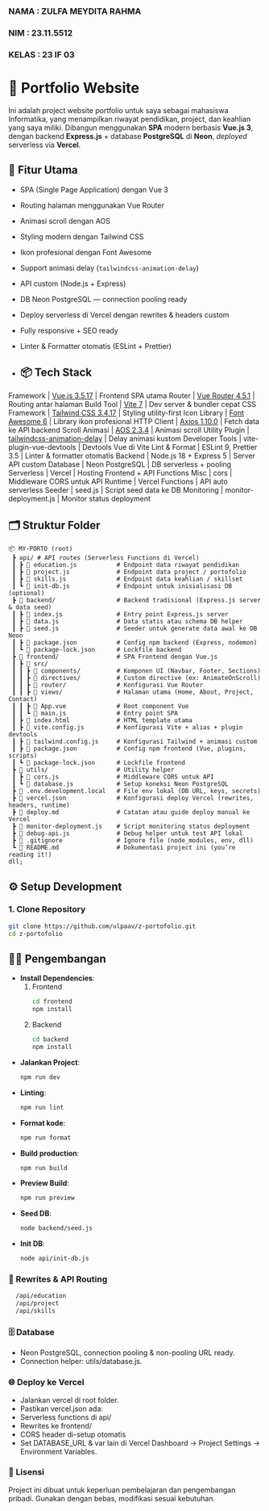 ### NAMA : ZULFA MEYDITA RAHMA
### NIM : 23.11.5512
### KELAS : 23 IF 03


# 🎨 Portfolio Website

Ini adalah project website portfolio untuk saya sebagai mahasiswa Informatika, yang menampilkan riwayat pendidikan, project, dan keahlian yang saya miliki. 
Dibangun menggunakan **SPA** modern berbasis **Vue.js 3**, dengan backend **Express.js** + database **PostgreSQL** di **Neon**, *deployed* serverless via **Vercel**.


## 🚀 Fitur Utama

- SPA (Single Page Application) dengan Vue 3
- Routing halaman menggunakan Vue Router
- Animasi scroll dengan AOS
- Styling modern dengan Tailwind CSS
- Ikon profesional dengan Font Awesome
- Support animasi delay (`tailwindcss-animation-delay`)
- API custom (Node.js + Express)  
- DB Neon PostgreSQL — connection pooling ready  
- Deploy serverless di Vercel dengan rewrites & headers custom  
- Fully responsive + SEO ready
- Linter & Formatter otomatis (ESLint + Prettier)


- ## 📦 Tech Stack

Framework       | [Vue.js 3.5.17](https://vuejs.org/)                                                     | Frontend SPA utama
Router          | [Vue Router 4.5.1](https://router.vuejs.org/)                                           | Routing antar halaman
Build Tool      | [Vite 7](https://vitejs.dev/)                                                           | Dev server & bundler cepat
CSS Framework   | [Tailwind CSS 3.4.17](https://tailwindcss.com/)                                         | Styling utility-first
Icon Library    | [Font Awesome 6](https://fontawesome.com/)                                              | Library ikon profesional
HTTP Client     | [Axios 1.10.0](https://axios-http.com/)                                                 | Fetch data ke API backend
Scroll Animasi  | [AOS 2.3.4](https://michalsnik.github.io/aos/)                                          | Animasi scroll
Utility Plugin  | [tailwindcss-animation-delay](https://github.com/jenselme/tailwindcss-animation-delay)  | Delay animasi kustom
Developer Tools | vite-plugin-vue-devtools                                                                | Devtools Vue di Vite
Lint & Format	  | ESLint 9, Prettier 3.5	                                                                | Linter & formatter otomatis
Backend	        | Node.js 18 + Express 5	                                                                | Server API custom
Database	      | Neon PostgreSQL	                                                                        | DB serverless + pooling
Serverless	    | Vercel	                                                                                | Hosting Frontend + API Functions
Misc	          | cors	                                                                                  | Middleware CORS untuk API
Runtime	        | Vercel Functions	                                                                      | API auto serverless
Seeder	        | seed.js	                                                                                | Script seed data ke DB
Monitoring	    | monitor-deployment.js	                                                                  | Monitor status deployment


## 🗂️ Struktur Folder

```
📦 MY-PORTO (root)
 ┣ api/ # API routes (Serverless Functions di Vercel)
 ┃ ┣ 📜 education.js           # Endpoint data riwayat pendidikan
 ┃ ┣ 📜 project.js             # Endpoint data project / portofolio
 ┃ ┣ 📜 skills.js              # Endpoint data keahlian / skillset
 ┃ ┗ 📜 init-db.js             # Endpoint untuk inisialisasi DB (optional)
 ┣ 📂 backend/                 # Backend tradisional (Express.js server & data seed)
 ┃ ┣ 📜 index.js               # Entry point Express.js server
 ┃ ┣ 📜 data.js                # Data statis atau schema DB helper
 ┃ ┣ 📜 seed.js                # Seeder untuk generate data awal ke DB Neon
 ┃ ┣ 📜 package.json           # Config npm backend (Express, nodemon)
 ┃ ┗ 📜 package-lock.json      # Lockfile backend
 ┣ 📂 frontend/                # SPA Frontend dengan Vue.js
 ┃ ┣ 📂 src/
 ┃ ┃ ┣ 📂 components/          # Komponen UI (Navbar, Footer, Sections)
 ┃ ┃ ┣ 📂 directives/          # Custom directive (ex: AnimateOnScroll)
 ┃ ┃ ┣ 📂 router/              # Konfigurasi Vue Router
 ┃ ┃ ┣ 📂 views/               # Halaman utama (Home, About, Project, Contact)
 ┃ ┃ ┣ 📜 App.vue              # Root component Vue
 ┃ ┃ ┗ 📜 main.js              # Entry point SPA
 ┃ ┣ 📜 index.html             # HTML template utama
 ┃ ┣ 📜 vite.config.js         # Konfigurasi Vite + alias + plugin devtools
 ┃ ┣ 📜 tailwind.config.js     # Konfigurasi Tailwind + animasi custom
 ┃ ┣ 📜 package.json           # Config npm frontend (Vue, plugins, scripts)
 ┃ ┗ 📜 package-lock.json      # Lockfile frontend
 ┣ 📂 utils/                   # Utility helper
 ┃ ┣ 📜 cors.js                # Middleware CORS untuk API
 ┃ ┗ 📜 database.js            # Setup koneksi Neon PostgreSQL
 ┣ 📜 .env.development.local   # File env lokal (DB URL, keys, secrets)
 ┣ 📜 vercel.json              # Konfigurasi deploy Vercel (rewrites, headers, runtime)
 ┣ 📜 deploy.md                # Catatan atau guide deploy manual ke Vercel
 ┣ 📜 monitor-deployment.js    # Script monitoring status deployment
 ┣ 📜 debug-api.js             # Debug helper untuk test API lokal
 ┣ 📜 .gitignore               # Ignore file (node_modules, env, dll)
 ┗ 📜 README.md                # Dokumentasi project ini (you’re reading it!)
dll;
```


## ⚙️ Setup Development

### 1. Clone Repository
```bash
git clone https://github.com/ulpaav/z-portofolio.git
cd z-portofolio
```


## 🧑‍💻 Pengembangan
- **Install Dependencies**:
  1. Frontend
      ```bash
      cd frontend
      npm install
      ```
  2. Backend
      ```bash
      cd backend
      npm install
      ```
- **Jalankan Project**:  
  ```bash
  npm run dev
  ```
- **Linting**:  
  ```bash
  npm run lint
  ```
- **Format kode**:  
  ```bash
  npm run format
  ```
- **Build production**:  
  ```bash
  npm run build
  ```
- **Preview Build**:
  ```bash
  npm run preview
  ```
- **Seed DB**:
  ```bash
  node backend/seed.js
  ```
- **Init DB**:
  ```bash
  node api/init-db.js
  ```

### 🔗 Rewrites & API Routing
  ```bash
    /api/education
    /api/project
    /api/skills
  ```

### 🗄️ Database
- Neon PostgreSQL, connection pooling & non-pooling URL ready.
- Connection helper: utils/database.js.

### 🌐 Deploy ke Vercel
- Jalankan vercel di root folder.
- Pastikan vercel.json ada:
- Serverless functions di api/
- Rewrites ke frontend/
- CORS header di-setup otomatis
- Set DATABASE_URL & var lain di Vercel Dashboard → Project Settings → Environment Variables.


### 📄 Lisensi
Project ini dibuat untuk keperluan pembelajaran dan pengembangan pribadi. Gunakan dengan bebas, modifikasi sesuai kebutuhan.
